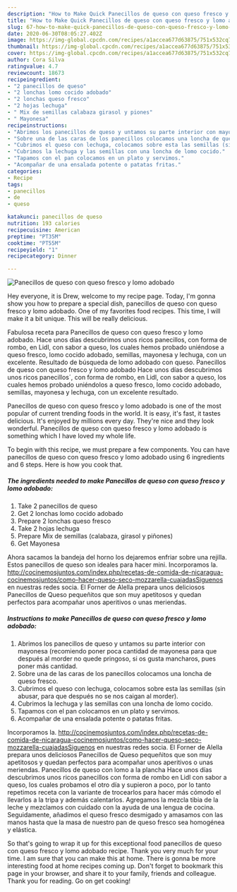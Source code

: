 ```yaml
---
description: "How to Make Quick Panecillos de queso con queso fresco y lomo adobado"
title: "How to Make Quick Panecillos de queso con queso fresco y lomo adobado"
slug: 67-how-to-make-quick-panecillos-de-queso-con-queso-fresco-y-lomo-adobado
date: 2020-06-30T08:05:27.402Z
image: https://img-global.cpcdn.com/recipes/a1accea677d63875/751x532cq70/panecillos-de-queso-con-queso-fresco-y-lomo-adobado-foto-principal.jpg
thumbnail: https://img-global.cpcdn.com/recipes/a1accea677d63875/751x532cq70/panecillos-de-queso-con-queso-fresco-y-lomo-adobado-foto-principal.jpg
cover: https://img-global.cpcdn.com/recipes/a1accea677d63875/751x532cq70/panecillos-de-queso-con-queso-fresco-y-lomo-adobado-foto-principal.jpg
author: Cora Silva
ratingvalue: 4.7
reviewcount: 18673
recipeingredient:
- "2 panecillos de queso"
- "2 lonchas lomo cocido adobado"
- "2 lonchas queso fresco"
- "2 hojas lechuga"
- " Mix de semillas calabaza girasol y piones"
- " Mayonesa"
recipeinstructions:
- "Abrimos los panecillos de queso y untamos su parte interior con mayonesa (recomiendo poner poca cantidad de mayonesa para que después al morder no quede pringoso, si os gusta mancharos, pues poner más cantidad."
- "Sobre una de las caras de los panecillos colocamos una loncha de queso fresco."
- "Cubrimos el queso con lechuga, colocamos sobre esta las semillas (sin abusar, para que después no se nos caigan al morder)."
- "Cubrimos la lechuga y las semillas con una loncha de lomo cocido."
- "Tapamos con el pan colocamos en un plato y servimos."
- "Acompañar de una ensalada potente o patatas fritas."
categories:
- Recipe
tags:
- panecillos
- de
- queso

katakunci: panecillos de queso 
nutrition: 193 calories
recipecuisine: American
preptime: "PT35M"
cooktime: "PT55M"
recipeyield: "1"
recipecategory: Dinner

---
```



![Panecillos de queso con queso fresco y lomo adobado](https://img-global.cpcdn.com/recipes/a1accea677d63875/751x532cq70/panecillos-de-queso-con-queso-fresco-y-lomo-adobado-foto-principal.jpg)

Hey everyone, it is Drew, welcome to my recipe page. Today, I'm gonna show you how to prepare a special dish, panecillos de queso con queso fresco y lomo adobado. One of my favorites food recipes. This time, I will make it a bit unique. This will be really delicious.

Fabulosa receta para Panecillos de queso con queso fresco y lomo adobado. Hace unos días descubrimos unos ricos panecillos, con forma de rombo, en Lidl, con sabor a queso, los cuales hemos probado uniéndose a queso fresco, lomo cocido adobado, semillas, mayonesa y lechuga, con un excelente. Resultado de búsqueda de lomo adobado con queso. Panecillos de queso con queso fresco y lomo adobado Hace unos días descubrimos unos ricos panecillos´, con forma de rombo, en Lidl, con sabor a queso, los cuales hemos probado uniéndolos a queso fresco, lomo cocido adobado, semillas, mayonesa y lechuga, con un excelente resultado.

Panecillos de queso con queso fresco y lomo adobado is one of the most popular of current trending foods in the world. It is easy, it's fast, it tastes delicious. It's enjoyed by millions every day. They're nice and they look wonderful. Panecillos de queso con queso fresco y lomo adobado is something which I have loved my whole life.


To begin with this recipe, we must prepare a few components. You can have panecillos de queso con queso fresco y lomo adobado using 6 ingredients and 6 steps. Here is how you cook that.

<!--inarticleads1-->

##### The ingredients needed to make Panecillos de queso con queso fresco y lomo adobado:

1. Take 2 panecillos de queso
1. Get 2 lonchas lomo cocido adobado
1. Prepare 2 lonchas queso fresco
1. Take 2 hojas lechuga
1. Prepare  Mix de semillas (calabaza, girasol y piñones)
1. Get  Mayonesa


Ahora sacamos la bandeja del horno los dejaremos enfriar sobre una rejilla. Estos panecillos de queso son ideales para hacer mini. Incorporamos la. http://cocinemosjuntos.com/index.php/recetas-de-comida-de-nicaragua-cocinemosjuntos/como-hacer-queso-seco-mozzarella-cuajadasSiguenos en nuestras redes socia. El Forner de Alella prepara unos deliciosos Panecillos de Queso pequeñitos que son muy apetitosos y quedan perfectos para acompañar unos aperitivos o unas meriendas. 

<!--inarticleads2-->

##### Instructions to make Panecillos de queso con queso fresco y lomo adobado:

1. Abrimos los panecillos de queso y untamos su parte interior con mayonesa (recomiendo poner poca cantidad de mayonesa para que después al morder no quede pringoso, si os gusta mancharos, pues poner más cantidad.
1. Sobre una de las caras de los panecillos colocamos una loncha de queso fresco.
1. Cubrimos el queso con lechuga, colocamos sobre esta las semillas (sin abusar, para que después no se nos caigan al morder).
1. Cubrimos la lechuga y las semillas con una loncha de lomo cocido.
1. Tapamos con el pan colocamos en un plato y servimos.
1. Acompañar de una ensalada potente o patatas fritas.


Incorporamos la. http://cocinemosjuntos.com/index.php/recetas-de-comida-de-nicaragua-cocinemosjuntos/como-hacer-queso-seco-mozzarella-cuajadasSiguenos en nuestras redes socia. El Forner de Alella prepara unos deliciosos Panecillos de Queso pequeñitos que son muy apetitosos y quedan perfectos para acompañar unos aperitivos o unas meriendas. Panecillos de queso con lomo a la plancha Hace unos días descubrimos unos ricos panecillos con forma de rombo en Lidl con sabor a queso, los cuales probamos el otro día y supieron a poco, por lo tanto repetimos receta con la variante de trocearlos para hacer más cómodo el llevarlos a la tripa y además calentarlos. Agregamos la mezcla tibia de la leche y mezclamos con cuidado con la ayuda de una lengua de cocina. Seguidamente, añadimos el queso fresco desmigado y amasamos con las manos hasta que la masa de nuestro pan de queso fresco sea homogénea y elástica. 

So that's going to wrap it up for this exceptional food panecillos de queso con queso fresco y lomo adobado recipe. Thank you very much for your time. I am sure that you can make this at home. There is gonna be more interesting food at home recipes coming up. Don't forget to bookmark this page in your browser, and share it to your family, friends and colleague. Thank you for reading. Go on get cooking!
